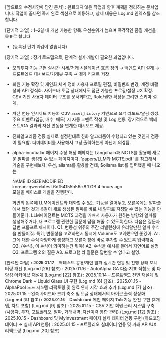 [앞으로의 수정사항이 담긴 문서]
: 완료되지 않은 작업과 향후 계획을 정리하는 문서입니다. 작업이 끝나면 즉시 완료 섹션으로 이동하고, 상세 내용은 Log.md 인덱스를 참조합니다.



[단기적 과업]
: 1~2일 내 개선 가능한 항목. 우선순위가 높으며 즉각적인 품질 개선을 목표로 합니다.

- (등록된 단기 과업이 없습니다)


[장기적 과업]
: 장기 로드맵으로, 단계적 설계·개발이 필요한 과업입니다.

- 모의투자 기능 구현
  실시간 시세/거래 시뮬레이션 흐름 정의 → 백엔드 API 설계 → 프론트엔드 대시보드/거래뷰 구축 → 결과 리포트 저장.

- 회원 기능 확장 및 개인화 체계 정비
  사용자 프로필 편집, 비밀번호 변경, 계정 비활성화 API 정식화.
  사이드바 토글 상태에서도 접근 가능한 프로필/설정 UX 확정.
  CSV 기반 사용자 데이터 구조를 문서화하고, Role/권한 확장을 고려한 스키마 설계.

- 자산 변동 인사이트 자동화
  CSV `asset_history` 기반으로 요약 리포트/알림 생성.
  주요 이벤트(입금, 매수, 매도) 시 자동 코멘트 작성 및 Log 연동.
  장기적으로 백테스트/GA 결과와 자산 변동을 연계한 대시보드 제공.

- 진화알고리즘 검증
  실제로 설정한대로 진화 알고리즘이 수행되고 있는 것인지 검증이 필요함.
  더미데이터를 사용해서 그냥 출력하는게 아닌지 의심됨.


- alpha-incubator 페이지 수정
  해당 페이지는 Langchain과 MCTS를 활용해 새로운 알파를 생성할 수 있는 페이지이다.
  'papers/LLM과 MCTS.pdf' 를 참고해서 기술을 구현해보자.
  우선, allama를 활용할 건데, $ollama list 를 입력했을 때 나오는 

  NAME                    ID              SIZE      MODIFIED     
 korean-qwen:latest      6df54155b56c    8.1 GB    4 hours ago  
  모델을 베이스로 개발을 진행한다.

  화면의 왼쪽에 LLM에이전트와 대화할 수 있는 기능을 열어두고, 오른쪽에는 알파풀에서 했던 것과 똑같이 새로 생성된 알파를 바로 내 알파로 저장할 수 있는 기능을 만들어준다.
  LLM에이전트는 MCTS 과정을 거쳐서 사용자가 원하는 방향의 알파를 생성해주거나, 내 프로그램 관련한 질문에 답을 해줄 수 있도록 한다.
  다음은 질문과 답변 프롬프트 예시이다.
  Q1. 변동성 위주의 주간 리밸런싱에 유리할만한 알파 수식을 만들어줘. 특히, 변동성을 고려하면서 동시에 Volume도 고려했으면 좋겠어.
  A1. 그에 대한 수식 다양하게 생성하고 오른쪽 창에 바로 추가할 수 있도록 입력해줌.
  Q2. {수식}, 이 수식이 의미하는건 뭐야?
  A2. 수식을 예시를 들어서 자연어로 설명
  Q3. 프로그램 외의 질문
  A3. 프로그램 외 질문은 답변할 수 없다고 설명.


[완료된 과업]
: 2025.01.17 - 백테스트 공용/개인 알파 실시간 연동 및 진행 상태 모니터링 개선 (Log.md [26] 참조)
: 2025.01.16 - AutoAlpha GA 다중 지표 적합도 및 다양성 아카이브 재설계 (Log.md [22] 참조)
: 2025.10.14 - 프론트엔드 전면 재설계 및 Chrome Dark + Liquid Glass UI 구현 (Log.md [6] 참조)
: 2025.01.15 - AlphaPool 노드 시스템 리팩토링 및 완료 엣지 시각 효과 추가 (Log.md [7] 참조)
: 2025.01.15 - 왼쪽 사이드바 크기 축소 및 토글 상태에서의 아이콘 출력 정상화 (Log.md [8] 참조)
: 2025.01.15 - Dashboard 메인 페이지 Tab 기능 완전 구현 (3개 탭, 차트 포함) (Log.md [9] 참조)
: 2025.01.15 - CSV 기반 회원 관리 시스템 구축 (사용자, 투자, 포트폴리오, 알파, 거래내역, 자산이력 통합 관리) (Log.md [12] 참조)
: 2025.10.15 - Dashboard 및 MyInvestment 페이지 실제 데이터 연동 구현 (하드코딩 데이터 → 실제 API 연동)
: 2025.01.15 - 포트폴리오 실데이터 연동 및 거래 API/UX 리팩토링 (Log.md [20] 참조)
